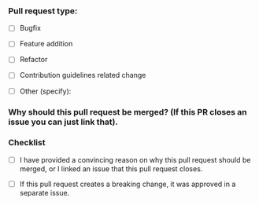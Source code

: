 ### Pull request type:

- [ ] Bugfix

- [ ] Feature addition

- [ ] Refactor

- [ ] Contribution guidelines related change

- [ ] Other (specify):

### Why should this pull request be merged? (If this PR closes an issue you can just link that).

### Checklist

- [ ] I have provided a convincing reason on why this pull request should be merged,
or I linked an issue that this pull request closes.

- [ ] If this pull request creates a breaking change, it was approved in a separate issue.
